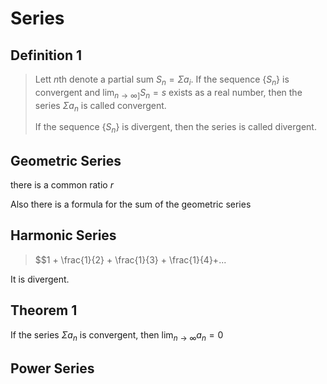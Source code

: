 # Series

## Definition 1

> Lett $n$th denote a partial sum $S_n = \Sigma a_i$. If the sequence {$S_n$} is convergent and $\lim_{n \rightarrow \infty]} S_n = s$ exists as a real number, then the series $\Sigma a_n$ is called convergent.
>
> If the sequence {$S_n$} is divergent, then the series is called divergent.

## Geometric Series

there is a common ratio $r$

Also there is a formula for the sum of the geometric series

## Harmonic Series

> $$1 + \frac{1}{2} + \frac{1}{3} + \frac{1}{4}+...

It is divergent.

## Theorem 1

If the series $\Sigma a_n$ is convergent, then $\lim_{n \rightarrow \infty} a_n = 0$

## Power Series
